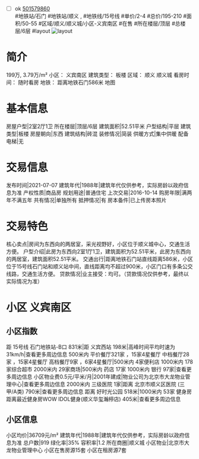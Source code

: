 - [ ] ok [501579860](https://bj.5i5j.com/ershoufang/501579860.html)  
 #地铁站/石门 #地铁站/顺义 ,  #地铁线/15号线
#单价/2-4 #总价/195-210 #面积/50-55   #区域/顺义/顺义城/小区-义宾南区 #在售 #所在楼层/顶层 #总楼层/6层 #layout 
![layout](http://image2a.5i5j.com/scm/HOUSE_CUSTOMER/f41cbbeac60c42268fd5396d6be099d5.jpg_P5.jpg) 
# 简介 
 199万,  3.79万/m² 
小区： 义宾南区
建筑类型： 板楼
区域： 顺义 顺义城
看房时间： 随时看房
地铁： 距离地铁石门586米 地图
# 基本信息 
 房屋户型|2室2厅1卫
所在楼层|顶层/6层
建筑面积|52.51平米
户型结构|平层
建筑类型|板楼
房屋朝向|东西
建筑结构|砖混
装修情况|简装
供暖方式|集中供暖
配备电梯|无
# 交易信息 
 发布时间|2021-07-07
建筑年代|1988年|建筑年代仅供参考，实际房龄以政府信息为准
产权性质|商品房
规划用途|普通住宅
上次交易|2016-10-14
购房年限|满两年不满五年
共有情况|单独所有
抵押情况|有
房本备件|已上传房本照片
# 交易特色 
 核心卖点|房间为东西向的两居室，采光视野好，小区位于顺义城中心，交通生活方便。
户型介绍|此房为东西向2室1厅1卫，建筑面积为52.51平米，此房为东西向的两居室，建筑面积52.51平米。
交通出行|距离地铁石门站直线距离586米，小区位于15号线石门站和顺义站中间，直线距离均不超过900米，小区门口有多条公交线路，交通生活方便。
贷款情况|业主接受：均可。（贷款情况仅供参考，最终以实际情况为准）
# 小区 义宾南区
## 小区指数 
 距 15号线 石门地铁站-B口 831米|距 义宾西站 198米|高峰时间平均时速为31km/h|查看更多周边信息
500米内 平价餐厅321家 ，15家4星餐厅
中档餐厅28家 ，15家4星餐厅
高档餐厅9家 ，6家4星餐厅|500米内 4家便利店
1000米内 178家综合超市
2000米内 29家商场|500米内 药店 17家
1000米内 银行 97家|查看更多周边信息
小区物业费0.5元/平米/月|2001年建成|物业公司为北京市大龙物业管理中心|查看更多周边信息
2000米内 三级医院 1家|距离 北京市顺义区医院 (三甲/A类) 790米|查看更多周边信息
距离 好时光公园 518米|1000米内 53家 健身房
距离最近健身房WOW IDOL健身(顺义华玺瀚楟店) 405米|查看更多周边信息
## 小区信息 
 小区均价|36709元/m²
建筑年代|1988年|建筑年代仅供参考，实际房龄以政府信息为准
总户数|919
绿化率|35%
容积率|1.2
所在商圈|顺义城
小区物业|北京市大龙物业管理中心
小区在售房源15套
小区在租房源7套
